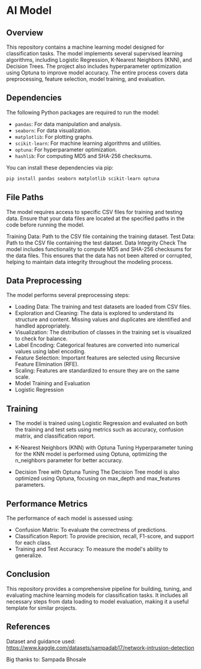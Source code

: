 # AI Model

## Overview

This repository contains a machine learning model designed for classification tasks. The model implements several supervised learning algorithms, including Logistic Regression, K-Nearest Neighbors (KNN), and Decision Trees. The project also includes hyperparameter optimization using Optuna to improve model accuracy. The entire process covers data preprocessing, feature selection, model training, and evaluation.

## Dependencies

The following Python packages are required to run the model:

- `pandas`: For data manipulation and analysis.
- `seaborn`: For data visualization.
- `matplotlib`: For plotting graphs.
- `scikit-learn`: For machine learning algorithms and utilities.
- `optuna`: For hyperparameter optimization.
- `hashlib`: For computing MD5 and SHA-256 checksums.

You can install these dependencies via pip:

```bash
pip install pandas seaborn matplotlib scikit-learn optuna
```
## File Paths
The model requires access to specific CSV files for training and testing data. Ensure that your data files are located at the specified paths in the code before running the model.

Training Data: Path to the CSV file containing the training dataset.
Test Data: Path to the CSV file containing the test dataset.
Data Integrity Check
The model includes functionality to compute MD5 and SHA-256 checksums for the data files. This ensures that the data has not been altered or corrupted, helping to maintain data integrity throughout the modeling process.

## Data Preprocessing
The model performs several preprocessing steps:

- Loading Data: The training and test datasets are loaded from CSV files.
- Exploration and Cleaning: The data is explored to understand its structure and content. Missing values and duplicates are identified and handled appropriately.
- Visualization: The distribution of classes in the training set is visualized to check for balance.
- Label Encoding: Categorical features are converted into numerical values using label encoding.
- Feature Selection: Important features are selected using Recursive Feature Elimination (RFE).
- Scaling: Features are standardized to ensure they are on the same scale.
- Model Training and Evaluation
- Logistic Regression

## Training

- The model is trained using Logistic Regression and evaluated on both the training and test sets using metrics such as accuracy, confusion matrix, and classification report.

- K-Nearest Neighbors (KNN) with Optuna Tuning
Hyperparameter tuning for the KNN model is performed using Optuna, optimizing the n_neighbors parameter for better accuracy.

- Decision Tree with Optuna Tuning
The Decision Tree model is also optimized using Optuna, focusing on max_depth and max_features parameters.

## Performance Metrics
The performance of each model is assessed using:

- Confusion Matrix: To evaluate the correctness of predictions.
- Classification Report: To provide precision, recall, F1-score, and support for each class.
- Training and Test Accuracy: To measure the model's ability to generalize.

## Conclusion
This repository provides a comprehensive pipeline for building, tuning, and evaluating machine learning models for classification tasks. It includes all necessary steps from data loading to model evaluation, making it a useful template for similar projects.

## References
Dataset and guidance used: https://www.kaggle.com/datasets/sampadab17/network-intrusion-detection

Big thanks to: Sampada Bhosale
